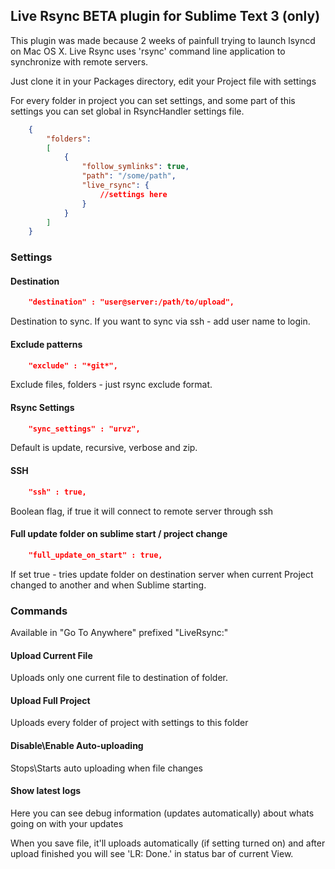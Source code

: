 ## Live Rsync BETA plugin for Sublime Text 3 (only)

This plugin was made because 2 weeks of painfull trying to launch lsyncd on Mac OS X.
Live Rsync uses 'rsync' command line application to synchronize with remote servers.

Just clone it in your Packages directory, edit your Project file with settings

For every folder in project you can set settings, and some part of this settings you can set global in RsyncHandler settings file.

```JSON
    {
        "folders":
        [
            {
                "follow_symlinks": true,
                "path": "/some/path",
                "live_rsync": {
                    //settings here
                }
            }
        ]
    }
```

### Settings
#### Destination
```JSON
    "destination" : "user@server:/path/to/upload",
```
Destination to sync. If you want to sync via ssh - add user name to login.

#### Exclude patterns
```JSON
    "exclude" : "*git*",
```
Exclude files, folders - just rsync exclude format.

#### Rsync Settings
```JSON
    "sync_settings" : "urvz",
```
Default is update, recursive, verbose and zip.

#### SSH
```JSON
    "ssh" : true,
```
Boolean flag, if true it will connect to remote server through ssh

#### Full update folder on sublime start / project change
```JSON
    "full_update_on_start" : true,
```
If set true - tries update folder on destination server when current Project changed to another and when Sublime starting.

### Commands
Available in "Go To Anywhere" prefixed "LiveRsync:"

#### Upload Current File
Uploads only one current file to destination of folder.

#### Upload Full Project
Uploads every folder of project with settings to this folder

#### Disable\Enable Auto-uploading
Stops\Starts auto uploading when file changes

#### Show latest logs
Here you can see debug information (updates automatically) about whats going on with your updates

When you save file, it'll uploads automatically (if setting turned on) and after upload finished you will see 'LR: Done.' in status bar of current View.